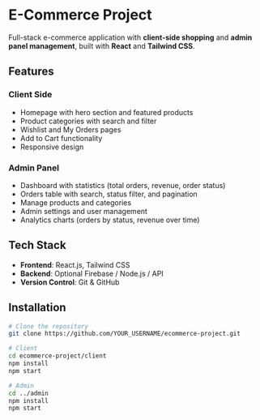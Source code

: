 # E-Commerce Project

Full-stack e-commerce application with **client-side shopping** and **admin panel management**, built with **React** and **Tailwind CSS**.

## Features

### Client Side
- Homepage with hero section and featured products
- Product categories with search and filter
- Wishlist and My Orders pages
- Add to Cart functionality
- Responsive design

### Admin Panel
- Dashboard with statistics (total orders, revenue, order status)
- Orders table with search, status filter, and pagination
- Manage products and categories
- Admin settings and user management
- Analytics charts (orders by status, revenue over time)

## Tech Stack
- **Frontend**: React.js, Tailwind CSS
- **Backend**: Optional Firebase / Node.js / API
- **Version Control**: Git & GitHub

## Installation

```bash
# Clone the repository
git clone https://github.com/YOUR_USERNAME/ecommerce-project.git

# Client
cd ecommerce-project/client
npm install
npm start

# Admin
cd ../admin
npm install
npm start
